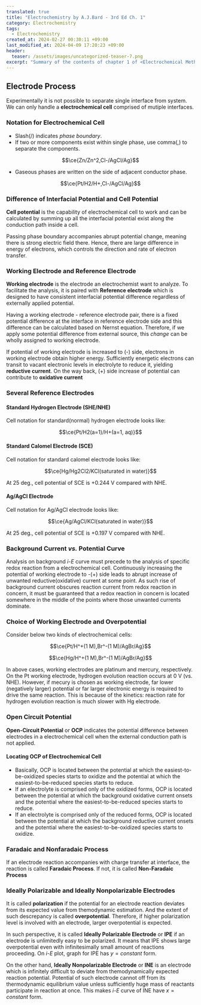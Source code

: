 ```yaml
---
translated: true
title: "Electrochemistry by A.J.Bard - 3rd Ed Ch. 1"
category: Electrochemistry
tags:
  - Electrochemistry
created_at: 2024-02-27 00:30:11 +09:00
last_modified_at: 2024-04-09 17:20:23 +09:00
header:
  teaser: /assets/images/uncategorized-teaser-7.png
excerpt: "Summary of the contents of chapter 1 of <Electrochemical Methods: Fundamentals and Applications (3rd Ed.)> by A. J. Bard."
---
```


## Electrode Process

Experimentally it is not possible to separate single interface from system.  We can only handle a **electrochemical cell** comprised of mutiple interfaces.

### Notation for Electrochemical Cell

- Slash(/) indicates *phase boundary*.
- If two or more components exist within single phase, use comma(,) to separate the components.

$$\ce{Zn/Zn^2,Cl-/AgCl/Ag}$$

- Gaseous phases are written on the side of adjacent conductor phase.

$$\ce{Pt/H2/H+,Cl-/AgCl/Ag}$$

### Difference of Interfacial Potential and Cell Potential

**Cell potential** is the capability of electrochemical cell to work and can be calculated by summing up all the interfacial potential exist along the conduction path inside a cell.

Passing phase boundary accompanies abrupt potential change, meaning there is strong electric field there.  Hence, there are large difference in energy of electrons, which controls the direction and rate of electron transfer.

### Working Electrode and Reference Electrode

**Working electrode** is the electrode an electrochemist want to analyze.  To facilitate the analysis, it is paired with **Reference electrode** which is designed to have consistent interfacial potential difference regardless of externally applied potential.

Having a working electrode - reference electrode pair, there is a fixed potential difference at the interface in reference electrode side and this difference can be calculated based on Nernst equation.  Therefore, if we apply some potential difference from external source, this *change* can be wholly assigned to working electrode.

If potential of working electrode is increased to (-) side, electrons in working electrode obtain higher energy.  Sufficiently energetic electrons can transit to vacant electronic levels in electrolyte to reduce it, yielding **reductive current**.  On the way back, (+) side increase of potential can contribute to **oxidative current**

### Several Reference Electrodes

#### Standard Hydrogen Electrode (SHE/NHE)

Cell notation for standard(normal) hydrogen electrode looks like:

$$\ce{Pt/H2(a=1)/H+(a=1, aq)}$$

#### Standard Calomel Electrode (SCE)

Cell notation for standard calomel electrode looks like:

$$\ce{Hg/Hg2Cl2/KCl(saturated in water)}$$

At 25 deg., cell potential of SCE is +0.244 V compared with NHE.

#### Ag/AgCl Electrode

Cell notation for Ag/AgCl electrode looks like:

$$\ce{Ag/AgCl/KCl(saturated in water)}$$

At 25 deg., cell potential of SCE is +0.197 V compared with NHE.

### Background Current *vs.* Potential Curve

Analysis on background $i$-$E$ curve must precede to the analysis of specific redox reaction from a electrochemical cell.  Continuously increasing the potential of working electrode to -(+) side leads to abrupt increase of unwanted reductive(oxidative) current at some point.  As such rise of background current obscures reaction current from redox reaction in concern, it must be guaranteed that a redox reaction in concern is located somewhere in the middle of the points where those unwanted currents dominate.

### Choice of Working Electrode and Overpotential

Consider below two kinds of electrochemical cells:

$$\ce{Pt/H^+(1 M),Br^-(1 M)/AgBr/Ag}$$

$$\ce{Hg/H^+(1 M),Br^-(1 M)/AgBr/Ag}$$

In above cases, working electrodes are platinum and mercury, respectively.  On the Pt working electrode, hydrogen evolution reaction occurs at 0 V (vs. NHE).  However, if mecury is chosen as working electrode, far lower (negatively larger) potential or far larger electronic energy is required to drive the same reaction.  This is because of the kinetics: reaction rate for hydrogen evolution reaction is much slower with Hg electrode. 

### Open Circuit Potential

**Open-Circuit Potential** or **OCP** indicates the potential difference between electrodes in a electrochemical cell when the external conduction path is not applied.

#### Locating OCP of Electrochemical Cell

- Basically, OCP is located between the potential at which the easiest-to-be-oxidized species starts to oxidize and the potential at which the easiest-to-be-reduced species starts to reduce.
- If an electrolyte is comprised only of the oxidized forms, OCP is located between the potential at which the background oxidative current onsets and the potential where the easiest-to-be-reduced species starts to reduce.
- If an electrolyte is comprised only of the reduced forms, OCP is located between the potential at which the background reductive current onsets and the potential where the easiest-to-be-oxidized species starts to oxidize.

### Faradaic and Nonfaradaic Process

If an electrode reaction accompanies with charge transfer at interface, the reaction is called **Faradaic Process**.  If not, it is called **Non-Faradaic Process**

### Ideally Polarizable and Ideally Nonpolarizable Electrodes

It is called **polarization** if the potential for an electrode reaction deviates from its expected value from themodynamic estimation.  And the extent of such descrepancy is called **overpotential**.  Therefore, if higher polarization level is involved with an electrode, larger overpotential is expected.

In such perspective, it is called **Ideally Polarizable Electrode** or **IPE** if an electrode is unlimitedly easy to be polarized.  It means that IPE shows large overpotential even with infinitesimally small amount of reactions proceeding.  On $i$-$E$ plot, graph for IPE has $y = constant$ form.

On the other hand, **Ideally Nonpolarizable Electrode** or **INE** is an electrode which is infinitely difficult to deviate from themodynamically expected reaction potential.  Potential of such electrode cannot off from its thermodynamic equilibrium value unless sufficiently huge mass of reactants participate in reaction at once.  This makes $i$-$E$ curve of INE have $x = constant$ form.